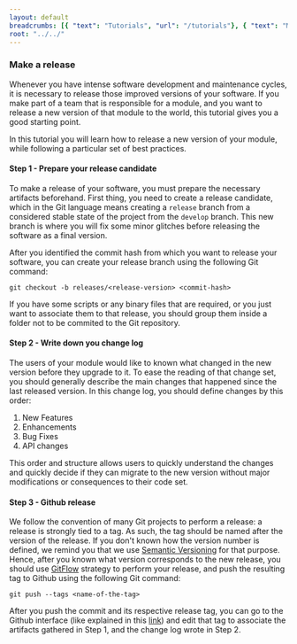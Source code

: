 ```yaml
---
layout: default
breadcrumbs: [{ "text": "Tutorials", "url": "/tutorials"}, { "text": "Make a Release", "url": "/tutorials/make-a-release" }]
root: "../../"
---
```


### Make a release

Whenever you have intense software development and maintenance cycles, it is necessary to release those improved versions of your software.
If you make part of a team that is responsible for a module, and you want to release a new version of that module to the world, this tutorial gives you a good starting point.

In this tutorial you will learn how to release a new version of your module, while following a particular set of best practices.

#### Step 1 - Prepare your release candidate

To make a release of your software, you must prepare the necessary artifacts beforehand. First thing, you need to create a release candidate, which in the Git language means creating a ```release``` branch from a considered stable state of the project from the ```develop``` branch. This new branch is where you will fix some minor glitches before releasing the software as a final version.

After you identified the commit hash from which you want to release your software, you can create your release branch using the following Git command:   
	
	git checkout -b releases/<release-version> <commit-hash>

If you have some scripts or any binary files that are required, or you just want to associate them to that release, you should group them inside a folder not to be commited to the Git repository.

#### Step 2 - Write down you change log

The users of your module would like to known what changed in the new version before they upgrade to it. To ease the reading of that change set, you should generally describe the main changes that happened since the last released version. In this change log, you should define changes by this order:
1. New Features
2. Enhancements
3. Bug Fixes
4. API changes

This order and structure allows users to quickly understand the changes and quickly decide if they can migrate to the new version without major modifications or consequences to their code set.

#### Step 3 -  Github release

We follow the convention of many Git projects to perform a release: a release is strongly tied to a tag. As such, the tag should be named after the version of the release. If you don't known how the version number is defined, we remind you that we use [Semantic Versioning][Semantic Versioning] for that purpose.
Hence, after you known what version corresponds to the new release, you should use [GitFlow][GitFlow] strategy to perform your release, and push the resulting tag to Github using the following Git command:

	git push --tags <name-of-the-tag>

After you push the commit and its respective release tag, you can go to the Github interface (like explained in this [link][Github Releases]) and edit that tag to associate the artifacts gathered in Step 1, and the change log wrote in Step 2.

[Semantic Versioning]: http://semver.org/
[GitFlow]: http://nvie.com/posts/a-successful-git-branching-model/
[Github Releases]: https://github.com/blog/1547-release-your-software